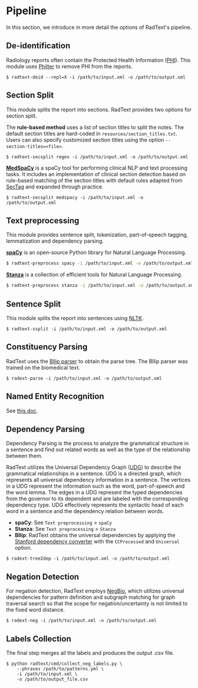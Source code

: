 # Pipeline

In this section, we introduce in more detail the options of RadText's pipeline.

## De-identification

Radiology reports often contain the Protected Health Information 
([PHI](https://www.hhs.gov/hipaa/for-professionals/privacy/special-topics/de-identification/index.html#standard)).
This module uses [Philter](https://github.com/BCHSI/philter-ucsf) to remove PHI
from the reports.

```shell
$ radtext-deid --repl=X -i /path/to/input.xml -o /path/to/output.xml
```

## Section Split

This module splits the report into sections. 
RadText provides two options for section split.

The **rule-based method** uses a list of section titles to split the notes.
The default section titles are hard-coded in `resources/section_titles.txt`.
Users can also specify customized section titles using the option `--section-titles=<file>`.

```shell
$ radtext-secsplit regex -i /path/to/input.xml -o /path/to/output.xml
```

[**MedSpaCy**](https://github.com/medspacy/medspacy) is a spaCy tool for performing
clinical NLP and text processing tasks.
It includes an implementation of clinical section detection based on rule-based
matching of the section titles with default rules adapted from
[SecTag](https://pubmed.ncbi.nlm.nih.gov/18999303/) and
expanded through practice.

```shell
$ radtext-secsplit medspacy -i /path/to/input.xml -o /path/to/output.xml
```

## Text preprocessing

This module provides sentence split, tokenization, part-of-speech tagging,
lemmatization and dependency parsing.

[**spaCy**](https://spacy.io/) is an open-source Python library for Natural Language
Processing.

```bash
$ radtext-preprocess spacy -i /path/to/input.xml -o /path/to/output.xml
```

[**Stanza**](https://stanfordnlp.github.io/stanza/) is a collection of efficient
tools for Natural Language Processing.

```bash
$ radtext-preprocess stanza -i /path/to/input.xml -o /path/to/output.xml
```

## Sentence Split

This module splits the report into sentences using
[NLTK](https://www.nltk.org/api/nltk.tokenize.html).

```shell
$ radtext-ssplit -i /path/to/input.xml -o /path/to/output.xml
```

## Constituency Parsing

RadText uses the [Bllip parser](https://github.com/BLLIP/bllip-parser)
to obtain the parse tree. The Bllip parser was trained on the biomedical text.

```shell
$ radext-parse -i /path/to/input.xml -o /path/to/output.xml
```

## Named Entity Recognition

See [this doc](pipeline/ner.md).

## Dependency Parsing

Dependency Parsing is the process to analyze the grammatical structure in a
sentence and find out related words as well as the type of the relationship
between them.

RadText utilizes the Universal Dependency Graph
([UDG](https://universaldependencies.org/)) to describe the grammatical
relationships in a sentence. UDG is a directed graph, which represents all
universal dependency information in a sentence. The vertices in a UDG represent
the information such as the word, part-of-speech and the word lemma.
The edges in a UDG represent the typed dependencies from the governor to its
dependent and are labeled with the corresponding dependency type. UDG
effectively represents the syntactic head of each word in a
sentence and the dependency relation between words.

* **spaCy**: See `Text preprocessing` > `spaCy`
* **Stanza**: See `Text preprocessing` > `Stanza` 
* **Bllip**: RadText obtains the universal dependencies by applying the 
[Stanford dependency converter](https://github.com/dmcc/PyStanfordDependencies) 
with the `CCProcessed` and `Universal` option. 

```shell
$ radext-tree2dep -i /path/to/input.xml -o /path/to/output.xml
```

## Negation Detection

For negation detection, RadText employs
[NegBio](https://github.com/bionlplab/negbio2), which utilizes universal
dependencies for pattern definition and subgraph matching for graph traversal
search so that the scope for negation/uncertainty is not limited to the fixed
word distance.

```shell
$ radext-neg -i /path/to/input.xml -o /path/to/output.xml
```

## Labels Collection

The final step merges all the labels and produces the output .csv file.

```shell
$ python radtext/cmd/collect_neg_labels.py \
    --phrases /path/to/patterns.yml \
    -i /path/to/input.xml \
    -o /path/to/output_file.csv
```

